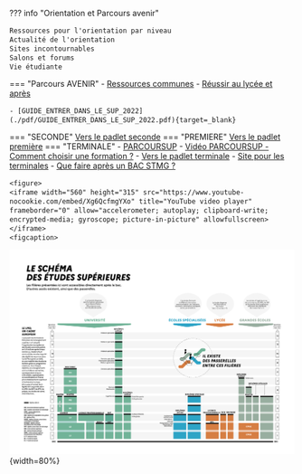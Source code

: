 
??? info "Orientation et Parcours avenir"

    Ressources pour l'orientation par niveau    
    Actualité de l'orientation    
    Sites incontournables  
    Salons et forums  
    Vie étudiante
    
   
=== "Parcours AVENIR"
    - [Ressources communes](https://padlet.com/cdinddmporsmeur/ORI_2020)
    - [Réussir au lycée et après](https://www.education.gouv.fr/reussir-au-lycee/2021-2022-bien-preparer-son-bac-et-son-entree-dans-le-superieur-326326)
    
    - [GUIDE_ENTRER_DANS_LE_SUP_2022](./pdf/GUIDE_ENTRER_DANS_LE_SUP_2022.pdf){target=_blank}
=== "SECONDE"
    [Vers le padlet seconde](https://padlet.com/cdinddmporsmeur/orientation_seconde_2020)
=== "PREMIERE"
    [Vers le padlet première](https://padlet.com/cdinddmporsmeur/orientation_premiere_2020)
=== "TERMINALE"
    - [PARCOURSUP](https://www.parcoursup.fr/index.php?desc=) 
    - [Vidéo PARCOURSUP - Comment choisir une formation ?](https://youtu.be/WJzf3wRqcWo)
    - [Vers le padlet terminale](https://padlet.com/cdinddmporsmeur/orientation_terminale_2020)
    - [Site pour les terminales](https://ericecmorlaix.github.io/TG_VDC_AP/)
    - [Que faire après un BAC STMG ?](https://padlet.com/cdinddmporsmeur/post_bac_STMG)
    
    
    
    <figure> 
	<iframe width="560" height="315" src="https://www.youtube-nocookie.com/embed/Xg6QcfmgYXo" title="YouTube video player" frameborder="0" allow="accelerometer; autoplay; clipboard-write; encrypted-media; gyroscope; picture-in-picture" allowfullscreen></iframe>
	<figcaption>
	  
   </figure>
   
  
  	
	
	

![Schéma des études supérieures](./images/Schema-des-etudes-superieures-2020-2021.png "info-bulle"){width=80%}
